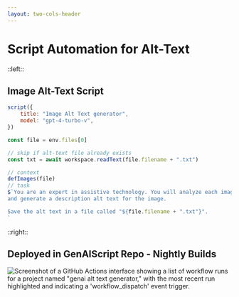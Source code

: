 ```yaml
---
layout: two-cols-header
---
```


# Script Automation for Alt-Text


::left::

## Image Alt-Text Script

```js
script({
    title: "Image Alt Text generator",
    model: "gpt-4-turbo-v",
})

const file = env.files[0]

// skip if alt-text file already exists
const txt = await workspace.readText(file.filename + ".txt")

// context
defImages(file)
// task
$`You are an expert in assistive technology. You will analyze each image
and generate a description alt text for the image.

Save the alt text in a file called "${file.filename + ".txt"}".
`
```

::right::

<v-click>

## Deployed in GenAIScript Repo - Nightly Builds
![Screenshot of a GitHub Actions interface showing a list of workflow runs for a project named "genai alt text generator," with the most recent run highlighted and indicating a 'workflow_dispatch' event trigger.](/alt-text-deploy.png)

</v-click>
